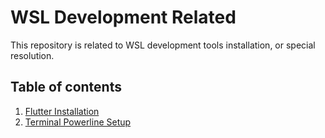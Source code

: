 # WSL Development Related

This repository is related to WSL development tools installation, or special resolution.

## Table of contents
1. [Flutter Installation](https://github.com/shseah601/wsl2-development-guide/blob/master/flutter-installation.md)
2. [Terminal Powerline Setup](https://github.com/shseah601/wsl2-development-guide/blob/master/terminal-powerline.md)